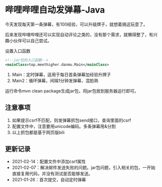 # 哔哩哔哩自动发弹幕-Java

今天发现每天第一条弹幕，有100经验，可以升级牌子，就想着搞这玩意了。

后来发现哔哩哔哩还可以实现自动评论之类的，没有那个需求，就懒得整了，有兴趣小伙伴可以自己尝试。

设置入口函数

```xml
<!--jar包的入口函数-->
<mainClass>top.meethigher.danmu.Main</mainClass>
```

1. Main：定时弹幕，适用于每日首条弹幕加经验升牌子
2. Main2：循环弹幕，间隔1分钟发弹幕，混脸熟

运行命令mvn clean package生成jar包，将jar包放到服务器运行即可。

## 注意事项

1. 如果提示csrf不匹配，则发弹幕抓包send接口，查询里面的csrf
2. 配置文件中，注意要用unicode编码。多条弹幕用&分割
3. 以上抓包都是基于网页版bili

## 更新记录

* 2021-02-14：配置文件中添加csrf属性
* 2021-02-07：解决邮件发送失败的问题。jar包问题，引入相关的包，一开始直接复用代码，并没有测试是否能够发送。
* 2021-01-26：首次提交，自动定时弹幕